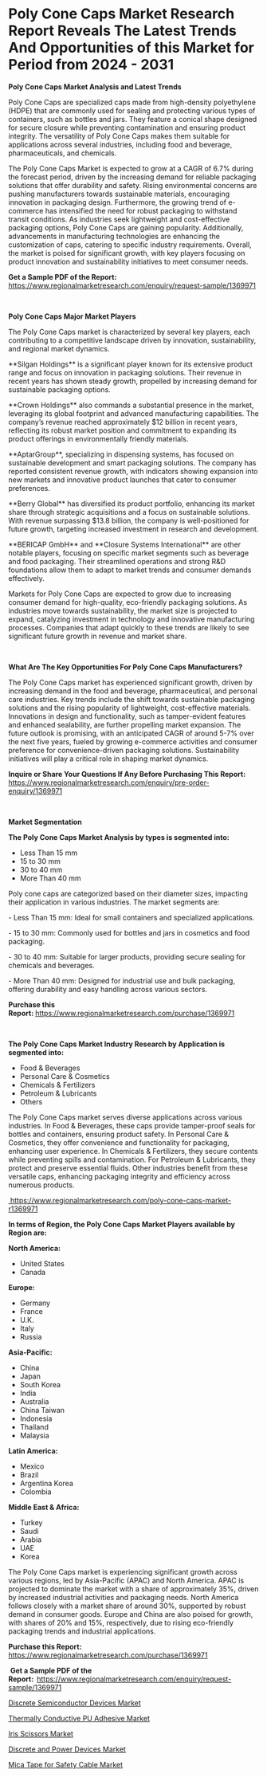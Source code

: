 <p><h1>Poly Cone Caps Market Research Report Reveals The Latest Trends And Opportunities of this Market for Period from 2024 - 2031</h1></p><p><strong>Poly Cone Caps Market Analysis and Latest Trends</strong></p>
<p><p>Poly Cone Caps are specialized caps made from high-density polyethylene (HDPE) that are commonly used for sealing and protecting various types of containers, such as bottles and jars. They feature a conical shape designed for secure closure while preventing contamination and ensuring product integrity. The versatility of Poly Cone Caps makes them suitable for applications across several industries, including food and beverage, pharmaceuticals, and chemicals.</p><p>The Poly Cone Caps Market is expected to grow at a CAGR of 6.7% during the forecast period, driven by the increasing demand for reliable packaging solutions that offer durability and safety. Rising environmental concerns are pushing manufacturers towards sustainable materials, encouraging innovation in packaging design. Furthermore, the growing trend of e-commerce has intensified the need for robust packaging to withstand transit conditions. As industries seek lightweight and cost-effective packaging options, Poly Cone Caps are gaining popularity. Additionally, advancements in manufacturing technologies are enhancing the customization of caps, catering to specific industry requirements. Overall, the market is poised for significant growth, with key players focusing on product innovation and sustainability initiatives to meet consumer needs.</p></p>
<p><strong>Get a Sample PDF of the Report:&nbsp;</strong> <a href="https://www.regionalmarketresearch.com/enquiry/request-sample/1369971">https://www.regionalmarketresearch.com/enquiry/request-sample/1369971</a></p>
<p>&nbsp;</p>
<p><strong>Poly Cone Caps Major Market Players</strong></p>
<p><p>The Poly Cone Caps market is characterized by several key players, each contributing to a competitive landscape driven by innovation, sustainability, and regional market dynamics. </p><p>**Silgan Holdings** is a significant player known for its extensive product range and focus on innovation in packaging solutions. Their revenue in recent years has shown steady growth, propelled by increasing demand for sustainable packaging options.</p><p>**Crown Holdings** also commands a substantial presence in the market, leveraging its global footprint and advanced manufacturing capabilities. The company’s revenue reached approximately $12 billion in recent years, reflecting its robust market position and commitment to expanding its product offerings in environmentally friendly materials.</p><p>**AptarGroup**, specializing in dispensing systems, has focused on sustainable development and smart packaging solutions. The company has reported consistent revenue growth, with indicators showing expansion into new markets and innovative product launches that cater to consumer preferences.</p><p>**Berry Global** has diversified its product portfolio, enhancing its market share through strategic acquisitions and a focus on sustainable solutions. With revenue surpassing $13.8 billion, the company is well-positioned for future growth, targeting increased investment in research and development.</p><p>**BERICAP GmbH** and **Closure Systems International** are other notable players, focusing on specific market segments such as beverage and food packaging. Their streamlined operations and strong R&D foundations allow them to adapt to market trends and consumer demands effectively.</p><p>Markets for Poly Cone Caps are expected to grow due to increasing consumer demand for high-quality, eco-friendly packaging solutions. As industries move towards sustainability, the market size is projected to expand, catalyzing investment in technology and innovative manufacturing processes. Companies that adapt quickly to these trends are likely to see significant future growth in revenue and market share.</p></p>
<p>&nbsp;</p>
<p><strong>What Are The Key Opportunities For Poly Cone Caps Manufacturers?</strong></p>
<p><p>The Poly Cone Caps market has experienced significant growth, driven by increasing demand in the food and beverage, pharmaceutical, and personal care industries. Key trends include the shift towards sustainable packaging solutions and the rising popularity of lightweight, cost-effective materials. Innovations in design and functionality, such as tamper-evident features and enhanced sealability, are further propelling market expansion. The future outlook is promising, with an anticipated CAGR of around 5-7% over the next five years, fueled by growing e-commerce activities and consumer preference for convenience-driven packaging solutions. Sustainability initiatives will play a critical role in shaping market dynamics.</p></p>
<p><strong>Inquire or Share Your Questions If Any Before Purchasing This Report:</strong> <a href="https://www.regionalmarketresearch.com/enquiry/pre-order-enquiry/1369971">https://www.regionalmarketresearch.com/enquiry/pre-order-enquiry/1369971</a></p>
<p>&nbsp;</p>
<p><strong>Market Segmentation</strong></p>
<p><strong>The Poly Cone Caps Market Analysis by types is segmented into:</strong></p>
<p><ul><li>Less Than 15 mm</li><li>15 to 30 mm</li><li>30 to 40 mm</li><li>More Than 40 mm</li></ul></p>
<p><p>Poly cone caps are categorized based on their diameter sizes, impacting their application in various industries. The market segments are: </p><p>- Less Than 15 mm: Ideal for small containers and specialized applications. </p><p>- 15 to 30 mm: Commonly used for bottles and jars in cosmetics and food packaging. </p><p>- 30 to 40 mm: Suitable for larger products, providing secure sealing for chemicals and beverages. </p><p>- More Than 40 mm: Designed for industrial use and bulk packaging, offering durability and easy handling across various sectors.</p></p>
<p><strong>Purchase this Report:&nbsp;</strong><a href="https://www.regionalmarketresearch.com/purchase/1369971">https://www.regionalmarketresearch.com/purchase/1369971</a></p>
<p>&nbsp;</p>
<p><strong>The Poly Cone Caps Market Industry Research by Application is segmented into:</strong></p>
<p><ul><li>Food & Beverages</li><li>Personal Care & Cosmetics</li><li>Chemicals & Fertilizers</li><li>Petroleum & Lubricants</li><li>Others</li></ul></p>
<p><p>The Poly Cone Caps market serves diverse applications across various industries. In Food & Beverages, these caps provide tamper-proof seals for bottles and containers, ensuring product safety. In Personal Care & Cosmetics, they offer convenience and functionality for packaging, enhancing user experience. In Chemicals & Fertilizers, they secure contents while preventing spills and contamination. For Petroleum & Lubricants, they protect and preserve essential fluids. Other industries benefit from these versatile caps, enhancing packaging integrity and efficiency across numerous products.</p></p>
<p><a href="https://www.regionalmarketresearch.com/poly-cone-caps-market-r1369971">&nbsp;https://www.regionalmarketresearch.com/poly-cone-caps-market-r1369971</a></p>
<p><strong>In terms of Region, the Poly Cone Caps Market Players available by Region are:</strong></p>
<p>
    <p> <strong> North America: </strong>
        <ul>
            <li>United States</li>
            <li>Canada</li>
        </ul>
        </p> 
    <p> <strong> Europe: </strong>
        <ul>
            <li>Germany</li>
            <li>France</li>
            <li>U.K.</li>
            <li>Italy</li>
            <li>Russia</li>
        </ul>
        </p> 
    <p> <strong> Asia-Pacific: </strong>
        <ul>
            <li>China</li>
            <li>Japan</li>
            <li>South Korea</li>
            <li>India</li>
            <li>Australia</li>
            <li>China Taiwan</li>
            <li>Indonesia</li>
            <li>Thailand</li>
            <li>Malaysia</li>
        </ul>
        </p> 
    <p> <strong> Latin America: </strong>
        <ul>
            <li>Mexico</li>
            <li>Brazil</li>
            <li>Argentina Korea</li>
            <li>Colombia</li>
        </ul>
        </p> 
    <p> <strong> Middle East & Africa: </strong>
        <ul>
            <li>Turkey</li>
            <li>Saudi</li>
            <li>Arabia</li>
            <li>UAE</li>
            <li>Korea</li>
        </ul>
    </p>
    </p>
<p><p>The Poly Cone Caps market is experiencing significant growth across various regions, led by Asia-Pacific (APAC) and North America. APAC is projected to dominate the market with a share of approximately 35%, driven by increased industrial activities and packaging needs. North America follows closely with a market share of around 30%, supported by robust demand in consumer goods. Europe and China are also poised for growth, with shares of 20% and 15%, respectively, due to rising eco-friendly packaging trends and industrial applications.</p></p>
<p><strong>Purchase this Report: </strong><a href="https://www.regionalmarketresearch.com/purchase/1369971">https://www.regionalmarketresearch.com/purchase/1369971</a></p>
<p>&nbsp;<strong>Get a Sample PDF of the Report:&nbsp;&nbsp;</strong><a href="https://www.regionalmarketresearch.com/enquiry/request-sample/1369971">https://www.regionalmarketresearch.com/enquiry/request-sample/1369971</a></p>
<p><strong></strong></p>
<p><p><a href="https://medium.com/@anbariasra61/what-are-the-current-and-future-prospects-for-the-discrete-semiconductor-devices-market-5c563552d1cf?postPublishedType=repub">Discrete Semiconductor Devices Market</a></p><p><a href="https://issuu.com/reportprime-2/docs/thermally-conductive-pu-adhesive-ma_b39044dcc87e1c">Thermally Conductive PU Adhesive Market</a></p><p><a href="https://www.linkedin.com/pulse/market-insights-global-iris-scissors-forecast-innovation-zcchc">Iris Scissors Market</a></p><p><a href="https://medium.com/@anbariasra61/navigating-the-discrete-and-power-devices-market-expert-analysis-and-market-forecast-for-period-ac1328137cb3?postPublishedType=repub">Discrete and Power Devices Market</a></p><p><a href="https://issuu.com/reportprime-2/docs/mica-tape-for-safety-cable-market-s_7c080adeaed8ea">Mica Tape for Safety Cable Market</a></p></p>